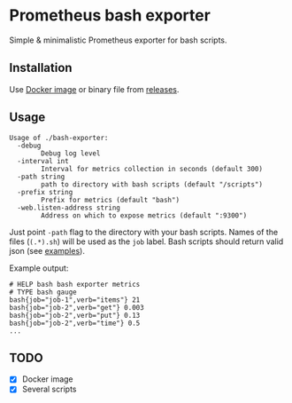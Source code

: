 # Prometheus bash exporter

Simple & minimalistic Prometheus exporter for bash scripts.

## Installation
Use [Docker image](https://hub.docker.com/r/greegorey/bash-exporter/) or binary file from [releases](https://github.com/gree-gorey/bash-exporter/releases).

## Usage

```console
Usage of ./bash-exporter:
  -debug
    	Debug log level
  -interval int
    	Interval for metrics collection in seconds (default 300)
  -path string
    	path to directory with bash scripts (default "/scripts")
  -prefix string
    	Prefix for metrics (default "bash")
  -web.listen-address string
    	Address on which to expose metrics (default ":9300")
```  

Just point `-path` flag to the directory with your bash scripts. Names of the files (`(.*).sh`) will be used as the `job` label. Bash scripts should return valid json (see [examples](https://github.com/gree-gorey/bash-exporter/tree/master/examples)).

Example output:
```console
# HELP bash bash exporter metrics
# TYPE bash gauge
bash{job="job-1",verb="items"} 21
bash{job="job-2",verb="get"} 0.003
bash{job="job-2",verb="put"} 0.13
bash{job="job-2",verb="time"} 0.5
...
```

## TODO
- [x] Docker image
- [x] Several scripts
